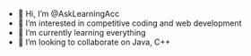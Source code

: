 - 👋 Hi, I’m @AskLearningAcc
- 👀 I’m interested in competitive coding and web development
- 🌱 I’m currently learning everything
- 💞️ I’m looking to collaborate on Java, C++

<!---
AskLearningAcc/AskLearningAcc is a ✨ special ✨ repository because its `README.md` (this file) appears on your GitHub profile.
You can click the Preview link to take a look at your changes.
--->
